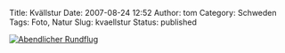 Title: Kvällstur
Date: 2007-08-24 12:52
Author: tom
Category: Schweden
Tags: Foto, Natur
Slug: kvaellstur
Status: published

[![Abendlicher
Rundflug](http://www.fiket.de/pic/krakakvallstur_s.jpg "Abendlicher Rundflug")](http://www.fiket.de/pic/krakakvallstur_l.jpg)


